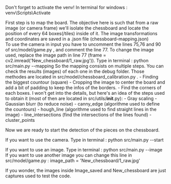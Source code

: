 Don't forget to activate the venv!
In terminal for windows : 
    venv\Scripts\Activate

First step is to map the board. The objective here is such that from a raw image (or camera frame) we'll isolate the chessboard and locate the position of every 64 boxes(/tiles) inside of it. The image transformations and coordinates are saved in a .json file (chessboard-mapping.json)  
To use the camera in input you have to uncomment the lines 75,76 and 90 of src/model/game.py , and comment the line 77. To change the image used, replace the image path in line 77 (frame = cv2.imread('New_chessboard/1_raw.jpg')).
Type in terminal :
    python src/main.py --mapping
So the mapping consists on multiple steps. You can check the results (images) of each one in the debug folder. Those methodes are located in src/model/chessboard_calibration.py . 
    - Finding the biggest countour (square)
    - Cropping the image to center the board and add a bit of padding to keep the infos of the borders. 
    - Find the corners of each boxes. I won't get into the details, but here's an idea of the steps used to obtain it (most of then are located in src/utils/__init__.py):
            - Gray scaling 
            - Gaussian blurr (to reduce noise)
            - canny_edge (algorithme used to define the countours)
            - hough_line (algorithme used to find straight lines in the image)
            - line_intersections (find the intersections of the lines found)
            - cluster_points


Now we are ready to start the detection of the pieces on the chessboard.

If you want to use the camera.
Type in terminal :
    python src/main.py --start

If you want to use an image. 
Type in terminal :
    python src/main.py --image
If you want to use another image you can change this line in src/model/game.py : image_path = 'New_chessboard/1_raw.jpg'





If you wonder, the images inside Image_saved and New_chessboard are just captures used to test the code.

















